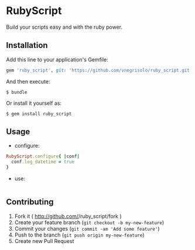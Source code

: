 # RubyScript

Build your scripts easy and with the ruby power.

## Installation

Add this line to your application's Gemfile:

```ruby
gem 'ruby_script', git: 'https://github.com/vnegrisolo/ruby_script.git'
```
And then execute:

    $ bundle

Or install it yourself as:

    $ gem install ruby_script

## Usage

- configure:

```ruby
RubyScript.configure{ |conf|
  conf.log_datetime = true
}
```

- use:
```ruby
```


## Contributing

1. Fork it ( http://github.com/<my-github-username>/ruby_script/fork )
2. Create your feature branch (`git checkout -b my-new-feature`)
3. Commit your changes (`git commit -am 'Add some feature'`)
4. Push to the branch (`git push origin my-new-feature`)
5. Create new Pull Request
